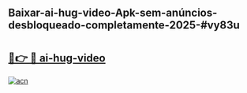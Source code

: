 ## Baixar-ai-hug-video-Apk-sem-anúncios-desbloqueado-completamente-2025-#vy83u

# <h2><a href="https://ainizakaria.my?title=ai-hug-video&ref=20M">🔗👉 🔴 ai-hug-video</a></h2>

[![acn](https://github.com/user-attachments/assets/0f9c940e-d8b0-45ae-aac7-cd30a18b3e1c)](https://ainizakaria.my?title=ai-hug-video&ref=20M)

